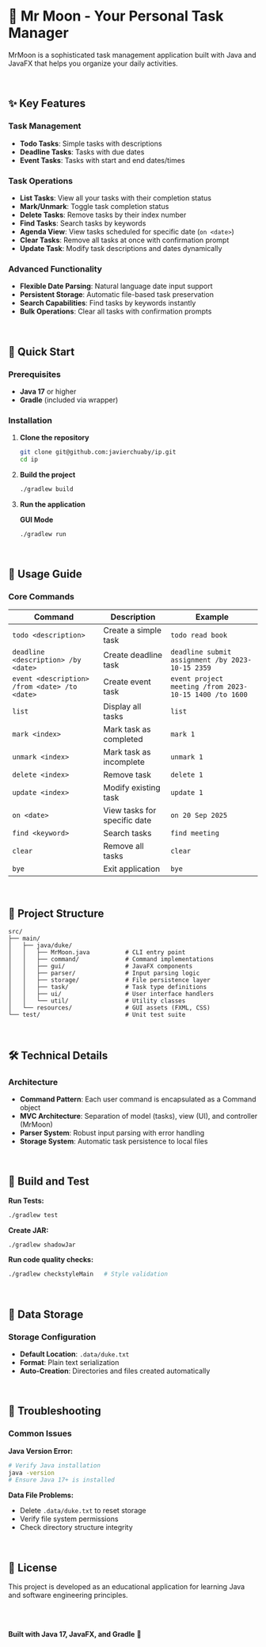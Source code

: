 # 🌝 Mr Moon - Your Personal Task Manager

MrMoon is a sophisticated task management application built with Java and JavaFX that helps you organize your daily activities.

<br/>

## ✨ Key Features

### **Task Management**
- **Todo Tasks**: Simple tasks with descriptions
- **Deadline Tasks**: Tasks with due dates 
- **Event Tasks**: Tasks with start and end dates/times


### **Task Operations**
- **List Tasks**: View all your tasks with their completion status
- **Mark/Unmark**: Toggle task completion status
- **Delete Tasks**: Remove tasks by their index number
- **Find Tasks**: Search tasks by keywords
- **Agenda View**: View tasks scheduled for specific date (`on <date>`)
- **Clear Tasks**: Remove all tasks at once with confirmation prompt
- **Update Task**: Modify task descriptions and dates dynamically


### **Advanced Functionality**
- **Flexible Date Parsing**: Natural language date input support
- **Persistent Storage**: Automatic file-based task preservation
- **Search Capabilities**: Find tasks by keywords instantly
- **Bulk Operations**: Clear all tasks with confirmation prompts

<br/>

## 🚀 Quick Start

### **Prerequisites**
- **Java 17** or higher
- **Gradle** (included via wrapper)

### **Installation**

1. **Clone the repository**
   ```bash
   git clone git@github.com:javierchuaby/ip.git
   cd ip
   ```

2. **Build the project**
   ```bash
   ./gradlew build
   ```

3. **Run the application**

   **GUI Mode**
   ```bash
   ./gradlew run
   ```

<br/>

## 📖 Usage Guide

### **Core Commands**

| Command | Description | Example |
|---------|-------------|---------|
| `todo <description>` | Create a simple task | `todo read book` |
| `deadline <description> /by <date>` | Create deadline task | `deadline submit assignment /by 2023-10-15 2359` |
| `event <description> /from <date> /to <date>` | Create event task | `event project meeting /from 2023-10-15 1400 /to 1600` |
| `list` | Display all tasks | `list` |
| `mark <index>` | Mark task as completed | `mark 1` |
| `unmark <index>` | Mark task as incomplete | `unmark 1` |
| `delete <index>` | Remove task | `delete 1` |
| `update <index>` | Modify existing task | `update 1` |
|`on <date>` | View tasks for specific date | `on 20 Sep 2025` |
| `find <keyword>` | Search tasks | `find meeting` |
| `clear` | Remove all tasks | `clear` |
| `bye` | Exit application | `bye` |

<br/>

## 📁 Project Structure

```
src/
├── main/
│   ├── java/duke/
│   │   ├── MrMoon.java          # CLI entry point
│   │   ├── command/             # Command implementations  
│   │   ├── gui/                 # JavaFX components
│   │   ├── parser/              # Input parsing logic
│   │   ├── storage/             # File persistence layer
│   │   ├── task/                # Task type definitions
│   │   ├── ui/                  # User interface handlers
│   │   └── util/                # Utility classes
│   └── resources/               # GUI assets (FXML, CSS)
└── test/                        # Unit test suite
```

<br/>

## 🛠️ Technical Details
### Architecture
- **Command Pattern**: Each user command is encapsulated as a Command object
- **MVC Architecture**: Separation of model (tasks), view (UI), and controller (MrMoon)
- **Parser System**: Robust input parsing with error handling
- **Storage System**: Automatic task persistence to local files

<br/>

## 🧪 **Build and Test**

**Run Tests:**
```bash
./gradlew test
```

**Create JAR:**
```bash
./gradlew shadowJar
```

**Run code quality checks:**
```bash
./gradlew checkstyleMain   # Style validation
```

<br/>

## 💾 Data Storage

### **Storage Configuration**
- **Default Location**: `.data/duke.txt`
- **Format**: Plain text serialization
- **Auto-Creation**: Directories and files created automatically

<br/>

## 🔧 Troubleshooting

### **Common Issues**

**Java Version Error:**
```bash
# Verify Java installation
java -version
# Ensure Java 17+ is installed
```

**Data File Problems:**
- Delete `.data/duke.txt` to reset storage
- Verify file system permissions
- Check directory structure integrity

<br/>

## 📄 License

This project is developed as an educational application for learning Java and software engineering principles.

<br/>
<br/>

**Built with Java 17, JavaFX, and Gradle** 🚀
